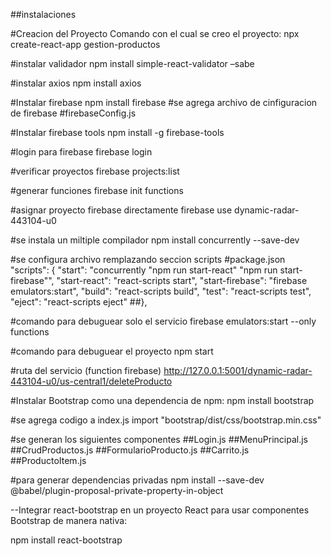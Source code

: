 
##instalaciones

#Creacion del Proyecto
Comando con el cual se creo el proyecto: npx create-react-app gestion-productos

#instalar validador 
npm install simple-react-validator –sabe

#instalar axios
npm install axios

#Instalar firebase
npm install firebase
#se agrega archivo de cinfiguracion de firebase
#firebaseConfig.js

#Instalar firebase tools
npm install -g firebase-tools

#login para firebase
firebase login

#verificar proyectos
firebase projects:list

#generar funciones
firebase init functions

#asignar proyecto firebase directamente
firebase use dynamic-radar-443104-u0

#se instala un miltiple compilador 
npm install concurrently --save-dev

#se configura archivo remplazando seccion scripts
#package.json  
  "scripts": {
  "start": "concurrently \"npm run start-react\" \"npm run start-firebase\"",
   "start-react": "react-scripts start",
   "start-firebase": "firebase emulators:start",
   "build": "react-scripts build",
    "test": "react-scripts test",
   "eject": "react-scripts eject"
 ##},

#comando para debuguear solo el servicio
firebase emulators:start --only functions

#comando para debuguear el proyecto
npm start

#ruta del servicio (function firebase)
http://127.0.0.1:5001/dynamic-radar-443104-u0/us-central1/deleteProducto

#Instalar Bootstrap como una dependencia de npm:
npm install bootstrap

#se agrega codigo a index.js
import "bootstrap/dist/css/bootstrap.min.css"

#se generan los siguientes componentes
##Login.js
##MenuPrincipal.js
##CrudProductos.js
##FormularioProducto.js
##Carrito.js
##ProductoItem.js

#para generar dependencias privadas
npm install --save-dev @babel/plugin-proposal-private-property-in-object

--Integrar react-bootstrap en un proyecto React para usar componentes Bootstrap de manera nativa:

npm install react-bootstrap